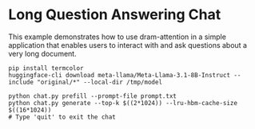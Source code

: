 # Long Question Answering Chat

This example demonstrates how to use dram-attention in a simple application that enables users to interact with and ask questions about a very long document.

```
pip install termcolor
huggingface-cli download meta-llama/Meta-Llama-3.1-8B-Instruct --include "original/*" --local-dir /tmp/model

python chat.py prefill --prompt-file prompt.txt
python chat.py generate --top-k $((2*1024)) --lru-hbm-cache-size $((16*1024))
# Type 'quit' to exit the chat
```